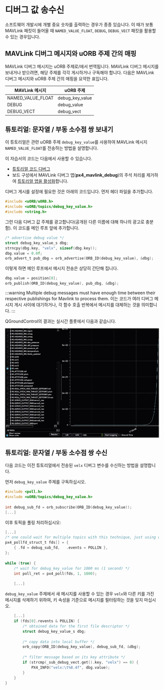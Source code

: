 # 디버그 값 송수신

소프트웨어 개발시에 개별 중요 숫자를 출력하는 경우가 종종 있습니다. 이 때가 보통 MAVLink 패킷이 들어올 때 `NAMED_VALUE_FLOAT`, `DEBUG`, `DEBUG_VECT` 패킷을 활용할 수 있는 경우입니다.

## MAVLink 디버그 메시지와 uORB 주제 간의 매핑

MAVLink 디버그 메시지는 uORB 주제로/에서 번역됩니다. MAVLink 디버그 메시지를 보내거나 받으려면, 해당 주제를 각각 게시하거나 구독해야 합니다. 다음은 MAVLink 디버그 메시지와 uORB 주제 간의 매핑을 요약한 표입니다.

| MAVLink 메시지         | uORB 주제           |
| ------------------- | ----------------- |
| NAMED_VALUE_FLOAT | debug_key_value |
| DEBUG               | debug_value       |
| DEBUG_VECT          | debug_vect        |

## 튜토리얼: 문자열 / 부동 소수점 쌍 보내기

이 튜토리얼은 관련 uORB 주제 `debug_key_value`를 사용하여 MAVLink 메시지 `NAMED_VALUE_FLOAT`를 전송하는 방법을 설명합니다.

이 자습서의 코드는 다음에서 사용할 수 있습니다.

- [튜토리얼 코드 디버그](https://github.com/PX4/PX4-Autopilot/blob/main/src/examples/px4_mavlink_debug/px4_mavlink_debug.cpp)
- 보드 구성에서 MAVLink 디버그 앱(**px4_mavlink_debug**)의 주석 처리를 제거하여 [튜토리얼 앱을 활성화](https://github.com/PX4/PX4-Autopilot/blob/master/boards/px4/fmu-v5/default.cmake)합니다.

디버그 게시를 설정에 필요한 것은 아래의 코드입니다. 먼저 헤더 파일을 추가합니다.

```C
#include <uORB/uORB.h>
#include <uORB/topics/debug_key_value.h>
#include <string.h>
```

그런 다음 디버그 값 주제를 광고합니다(공개된 다른 이름에 대해 하나의 광고로 충분함). 이 코드를 메인 루프 앞에 추가합니다.

```C
/* advertise debug value */
struct debug_key_value_s dbg;
strncpy(dbg.key, "velx", sizeof(dbg.key));
dbg.value = 0.0f;
orb_advert_t pub_dbg = orb_advertise(ORB_ID(debug_key_value), &dbg);
```

이렇게 하면 메인 루프에서 메시지 전송은 상당히 간단해 집니다.

```C
dbg.value = position[0];
orb_publish(ORB_ID(debug_key_value), pub_dbg, &dbg);
```

:::warning
Multiple debug messages must have enough time between their respective publishings for Mavlink to process them.
이는 코드가 여러 디버그 메시지 게시 사이에 대기하거나, 각 함수 호출 반복에서 메시지를 대체하는 것을 의미합니다.
:::

QGroundControl의 결과는 실시간 플롯에서 다음과 같습니다.

![QGC 디버그값 플롯](../../assets/gcs/qgc-debugval-plot.jpg)

## 튜토리얼: 문자열 / 부동 소수점 쌍 수신

다음 코드는 이전 튜토리얼에서 전송된 `velx` 디버그 변수를 수신하는 방법을 설명합니다.

먼저 `debug_key_value` 주제를 구독하십시오.

```C
#include <poll.h>
#include <uORB/topics/debug_key_value.h>

int debug_sub_fd = orb_subscribe(ORB_ID(debug_key_value));
[...]
```

이후 토픽을 폴링 처리하십시오:

```C
[...]
/* one could wait for multiple topics with this technique, just using one here */
px4_pollfd_struct_t fds[] = {
    { .fd = debug_sub_fd,   .events = POLLIN },
};

while (true) {
    /* wait for debug_key_value for 1000 ms (1 second) */
    int poll_ret = px4_poll(fds, 1, 1000);

    [...]
```

`debug_key_value` 주제에서 새 메시지를 사용할 수 있는 경우 `velx`와 다른 키를 가진 메시지를 삭제하기 위하여, 키 속성을 기준으로 메시지를 필터링하는 것을 잊지 마십시오.

```C
    [...]
    if (fds[0].revents & POLLIN) {
        /* obtained data for the first file descriptor */
        struct debug_key_value_s dbg;

        /* copy data into local buffer */
        orb_copy(ORB_ID(debug_key_value), debug_sub_fd, &dbg);

        /* filter message based on its key attribute */
        if (strcmp(_sub_debug_vect.get().key, "velx") == 0) {
            PX4_INFO("velx:\t%8.4f", dbg.value);
        }
    }
}
```
